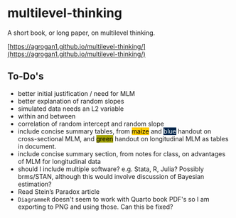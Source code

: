 # multilevel-thinking

A short book, or long paper, on multilevel thinking.

[https://agrogan1.github.io/multilevel-thinking/](https://agrogan1.github.io/multilevel-thinking/)

## To-Do's

* better initial justification / need for MLM
* better explanation of random slopes
* simulated data needs an L2 variable
* within and between
* correlation of random intercept and random slope
* include concise summary tables, from <span style="background-color:#FFCB05;color:black">maize</span> and <span style="background-color:#00274C;color:white">blue</span> handout on cross-sectional MLM, and <span style="background-color:#A5A508;color:black">green</span> handout on longitudinal MLM as tables in document.
* include concise summary section, from notes for class, on advantages of MLM for longitudinal data
* should I include multiple software? e.g. Stata, R, Julia? Possibly brms/STAN, although this would involve discussion of Bayesian estimation?
* Read Stein’s Paradox article
* `DiagrammeR` doesn't seem to work with Quarto book PDF's so I am exporting to PNG and using those. Can this be fixed? 

